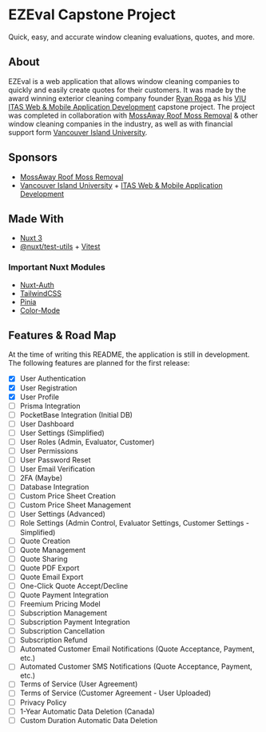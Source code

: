 # EZEval Capstone Project

Quick, easy, and accurate window cleaning evaluations, quotes, and more.

## About

EZEval is a web application that allows window cleaning companies to quickly and easily create quotes for their customers. It was made by the award winning exterior cleaning company founder [Ryan Roga](https://www.roga.dev) as his [VIU ITAS Web & Mobile Application Development](https://www.itas.ca) capstone project. The project was completed in collaboration with [MossAway Roof Moss Removal](https://www.mossaway.ca) & other window cleaning companies in the industry, as well as with financial support form [Vancouver Island University](https://www.viu.ca).

## Sponsors

- [MossAway Roof Moss Removal](https://www.mossaway.ca)
- [Vancouver Island University](https://www.viu.ca) + [ITAS Web & Mobile Application Development](https://www.itas.ca)

## Made With

- [Nuxt 3](https://nuxt.com/)
- [@nuxt/test-utils](https://nuxt.com/docs/getting-started/testing#runner) + [Vitest](https://vitest.dev/)

### Important Nuxt Modules

- [Nuxt-Auth](https://nuxt.com/modules/nuxt-auth)
- [TailwindCSS](https://nuxt.com/modules/tailwindcss)
- [Pinia](https://nuxt.com/modules/pinia)
- [Color-Mode](https://nuxt.com/modules/color-mode)

## Features & Road Map

At the time of writing this README, the application is still in development. The following features are planned for the first release:

- [x] User Authentication
- [x] User Registration
- [x] User Profile
- [ ] Prisma Integration
- [ ] PocketBase Integration (Initial DB)
- [ ] User Dashboard
- [ ] User Settings (Simplified)
- [ ] User Roles (Admin, Evaluator, Customer)
- [ ] User Permissions
- [ ] User Password Reset
- [ ] User Email Verification
- [ ] 2FA (Maybe)
- [ ] Database Integration
- [ ] Custom Price Sheet Creation
- [ ] Custom Price Sheet Management
- [ ] User Settings (Advanced)
- [ ] Role Settings (Admin Control, Evaluator Settings, Customer Settings - Simplified)
- [ ] Quote Creation
- [ ] Quote Management
- [ ] Quote Sharing
- [ ] Quote PDF Export
- [ ] Quote Email Export
- [ ] One-Click Quote Accept/Decline
- [ ] Quote Payment Integration
- [ ] Freemium Pricing Model
- [ ] Subscription Management
- [ ] Subscription Payment Integration
- [ ] Subscription Cancellation
- [ ] Subscription Refund
- [ ] Automated Customer Email Notifications (Quote Acceptance, Payment, etc.)
- [ ] Automated Customer SMS Notifications (Quote Acceptance, Payment, etc.)
- [ ] Terms of Service (User Agreement)
- [ ] Terms of Service (Customer Agreement - User Uploaded)
- [ ] Privacy Policy
- [ ] 1-Year Automatic Data Deletion (Canada)
- [ ] Custom Duration Automatic Data Deletion
